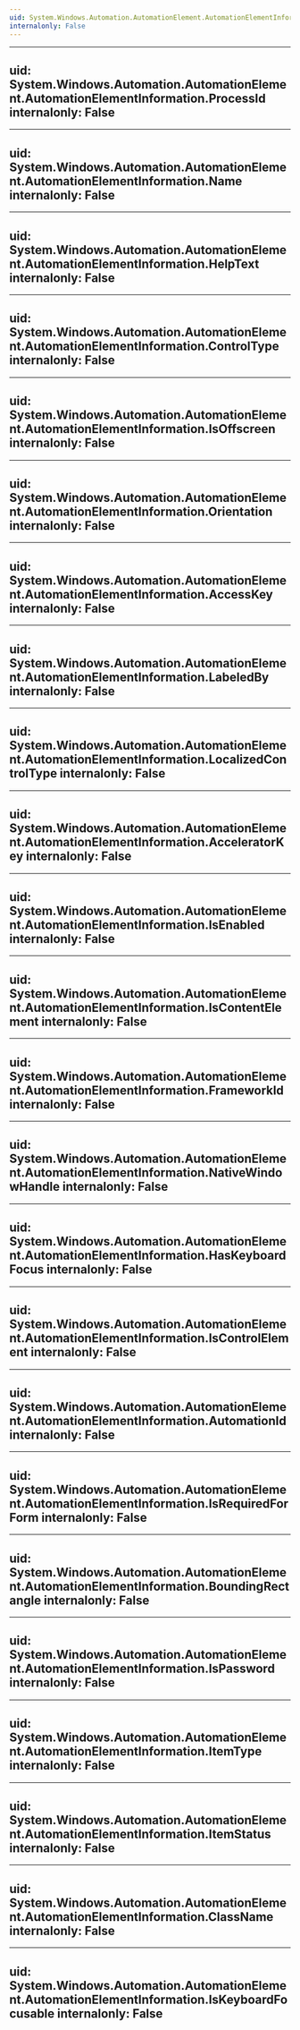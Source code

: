 ```yaml
---
uid: System.Windows.Automation.AutomationElement.AutomationElementInformation
internalonly: False
---
```


---
uid: System.Windows.Automation.AutomationElement.AutomationElementInformation.ProcessId
internalonly: False
---

---
uid: System.Windows.Automation.AutomationElement.AutomationElementInformation.Name
internalonly: False
---

---
uid: System.Windows.Automation.AutomationElement.AutomationElementInformation.HelpText
internalonly: False
---

---
uid: System.Windows.Automation.AutomationElement.AutomationElementInformation.ControlType
internalonly: False
---

---
uid: System.Windows.Automation.AutomationElement.AutomationElementInformation.IsOffscreen
internalonly: False
---

---
uid: System.Windows.Automation.AutomationElement.AutomationElementInformation.Orientation
internalonly: False
---

---
uid: System.Windows.Automation.AutomationElement.AutomationElementInformation.AccessKey
internalonly: False
---

---
uid: System.Windows.Automation.AutomationElement.AutomationElementInformation.LabeledBy
internalonly: False
---

---
uid: System.Windows.Automation.AutomationElement.AutomationElementInformation.LocalizedControlType
internalonly: False
---

---
uid: System.Windows.Automation.AutomationElement.AutomationElementInformation.AcceleratorKey
internalonly: False
---

---
uid: System.Windows.Automation.AutomationElement.AutomationElementInformation.IsEnabled
internalonly: False
---

---
uid: System.Windows.Automation.AutomationElement.AutomationElementInformation.IsContentElement
internalonly: False
---

---
uid: System.Windows.Automation.AutomationElement.AutomationElementInformation.FrameworkId
internalonly: False
---

---
uid: System.Windows.Automation.AutomationElement.AutomationElementInformation.NativeWindowHandle
internalonly: False
---

---
uid: System.Windows.Automation.AutomationElement.AutomationElementInformation.HasKeyboardFocus
internalonly: False
---

---
uid: System.Windows.Automation.AutomationElement.AutomationElementInformation.IsControlElement
internalonly: False
---

---
uid: System.Windows.Automation.AutomationElement.AutomationElementInformation.AutomationId
internalonly: False
---

---
uid: System.Windows.Automation.AutomationElement.AutomationElementInformation.IsRequiredForForm
internalonly: False
---

---
uid: System.Windows.Automation.AutomationElement.AutomationElementInformation.BoundingRectangle
internalonly: False
---

---
uid: System.Windows.Automation.AutomationElement.AutomationElementInformation.IsPassword
internalonly: False
---

---
uid: System.Windows.Automation.AutomationElement.AutomationElementInformation.ItemType
internalonly: False
---

---
uid: System.Windows.Automation.AutomationElement.AutomationElementInformation.ItemStatus
internalonly: False
---

---
uid: System.Windows.Automation.AutomationElement.AutomationElementInformation.ClassName
internalonly: False
---

---
uid: System.Windows.Automation.AutomationElement.AutomationElementInformation.IsKeyboardFocusable
internalonly: False
---
